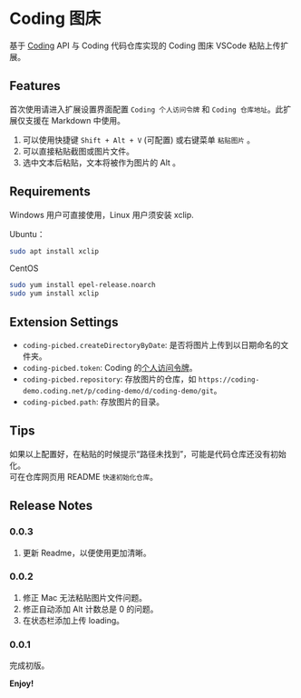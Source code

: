 # Coding 图床

基于 [Coding](https://coding.net/) API 与 Coding 代码仓库实现的 Coding 图床 VSCode 粘贴上传扩展。

## Features

首次使用请进入扩展设置界面配置 `Coding 个人访问令牌` 和 `Coding 仓库地址`。此扩展仅支援在 Markdown 中使用。

1. 可以使用快捷键 `Shift + Alt + V` (可配置) 或右键菜单 `粘贴图片` 。
2. 可以直接粘贴截图或图片文件。
3. 选中文本后粘贴，文本将被作为图片的 Alt 。

## Requirements

Windows 用户可直接使用，Linux 用户须安装 xclip.

Ubuntu：
```bash
sudo apt install xclip
```

CentOS
```bash
sudo yum install epel-release.noarch
sudo yum install xclip
```

## Extension Settings

* `coding-picbed.createDirectoryByDate`: 是否将图片上传到以日期命名的文件夹。
* `coding-picbed.token`: Coding 的[个人访问令牌](https://help.coding.net/docs/member/tokens.html)。
* `coding-picbed.repository`: 存放图片的仓库，如 `https://coding-demo.coding.net/p/coding-demo/d/coding-demo/git`。
* `coding-picbed.path`: 存放图片的目录。

## Tips

如果以上配置好，在粘贴的时候提示“路径未找到”，可能是代码仓库还没有初始化。  
可在仓库网页用 README `快速初始化仓库`。

## Release Notes

### 0.0.3

1. 更新 Readme，以便使用更加清晰。

### 0.0.2

1. 修正 Mac 无法粘贴图片文件问题。
2. 修正自动添加 Alt 计数总是 0 的问题。
3. 在状态栏添加上传 loading。

### 0.0.1

完成初版。

**Enjoy!**
